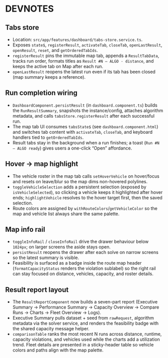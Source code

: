 # DEVNOTES

## Tabs store
- Location: `src/app/features/dashboard/tabs-store.service.ts`.
- Exposes `state$`, `registerResult`, `activateTab`, `closeTab`, `openLastResult`, `openResult`, `reset`, and `getOrderedTabIds`.
- `registerResult` pins the immutable map tab, appends a `ResultTabData`, tracks run order, formats titles as `Result #N — ALGO · distance`, and keeps the active tab on Map after each run.
- `openLastResult` reopens the latest run even if its tab has been closed (map summary keeps a reference).

## Run completion wiring
- `DashboardComponent.persistResult` (in `dashboard.component.ts`) builds the `RunResultSummary`, snapshots the instance/config, attaches algorithm metadata, and calls `tabsStore.registerResult` after each successful run.
- The map tab UI consumes `tabsState$` (see `dashboard.component.html`) and switches tab content with `activateTab`, `closeTab`, and keyboard handlers tied to `getOrderedTabIds`.
- Result tabs stay in the background when a run finishes; a toast (`Run #N — ALGO ready`) gives users a one-click “Open” affordance.

## Hover → map highlight
- The vehicle roster in the map tab calls `setHoverVehicle` on hover/focus and resets on leave/blur so the map dims non-hovered polylines.
- `toggleVehicleSelection` adds a persistent selection (exposed by `isVehicleSelected`), so clicking a vehicle keeps it highlighted after hover ends; `highlightVehicle` resolves to the hover target first, then the saved selection.
- Route colors are assigned by `withRouteColors`/`getVehicleColor` so the map and vehicle list always share the same palette.

## Map info rail
- `toggleInfoRail` / `closeInfoRail` drive the drawer behaviour below `1024px`; on larger screens the aside stays open.
- `persistResult` reopens the drawer after each solve on narrow screens so the latest summary is visible.
- Feasibility is surfaced as a badge inside the route map header (`formatCapacityStatus` renders the violation sublabel) so the
  right rail can stay focused on distance, vehicles, capacity, and roster details.

## Result report layout
- The `ResultReportComponent` now builds a seven-part report (Executive Summary → Performance Summary → Capacity Overview →
  Compare Runs → Charts → Fleet Overview → Logs).
- Executive Summary pulls dataset + seed from `rawRequest`, algorithm metadata via the solver service, and renders the
  feasibility badge with the shared capacity message helper.
- `comparisonTable` ranks the most recent N runs across distance, runtime, capacity violations, and vehicles used while the
  charts add a utilization trend. Fleet details are presented in a sticky-header table so vehicle colors and paths align with
  the map palette.
